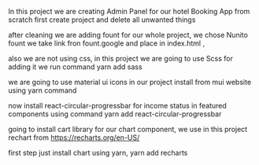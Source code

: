 In this project we are creating Admin Panel for our hotel Booking App from scratch
first create project and delete all unwanted things


after cleaning we are adding fount for our whole project, we chose Nunito fount we take link fron fount.google and place in index.html <head>,

also we are not using css, in this project we are going to use Scss for adding it we run command yarn add sass

we are going to use material ui icons in our project install from mui website using yarn command

now install react-circular-progressbar for income status in featured components using command
    yarn add react-circular-progressbar

going to install cart library for our chart component, we use in this project rechart from https://recharts.org/en-US/

first step just install chart using yarn, 
                   yarn add recharts
